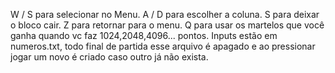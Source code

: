 W / S para selecionar no Menu.
A / D para escolher a coluna.
S para deixar o bloco cair.
Z para retornar para o menu.
Q para usar os martelos que você ganha quando vc faz 1024,2048,4096... pontos.
Inputs estão em numeros.txt, todo final de partida esse arquivo é apagado e ao pressionar jogar um novo é criado caso outro já não exista.
